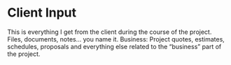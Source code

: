 # Client Input
This is everything I get from the client during the course of the project. Files, documents, notes… you name it.
Business: Project quotes, estimates, schedules, proposals and everything else related to the “business” part of the project.
